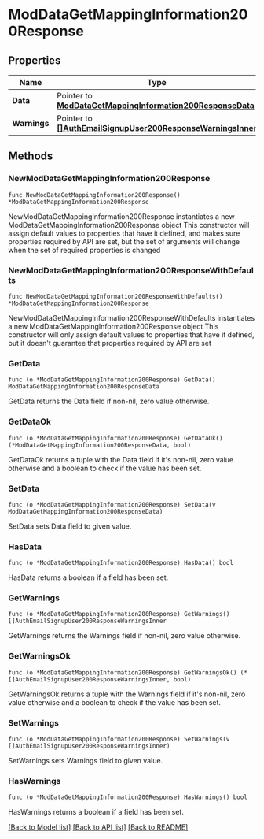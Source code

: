 # ModDataGetMappingInformation200Response

## Properties

Name | Type | Description | Notes
------------ | ------------- | ------------- | -------------
**Data** | Pointer to [**ModDataGetMappingInformation200ResponseData**](ModDataGetMappingInformation200ResponseData.md) |  | [optional] 
**Warnings** | Pointer to [**[]AuthEmailSignupUser200ResponseWarningsInner**](AuthEmailSignupUser200ResponseWarningsInner.md) |  | [optional] 

## Methods

### NewModDataGetMappingInformation200Response

`func NewModDataGetMappingInformation200Response() *ModDataGetMappingInformation200Response`

NewModDataGetMappingInformation200Response instantiates a new ModDataGetMappingInformation200Response object
This constructor will assign default values to properties that have it defined,
and makes sure properties required by API are set, but the set of arguments
will change when the set of required properties is changed

### NewModDataGetMappingInformation200ResponseWithDefaults

`func NewModDataGetMappingInformation200ResponseWithDefaults() *ModDataGetMappingInformation200Response`

NewModDataGetMappingInformation200ResponseWithDefaults instantiates a new ModDataGetMappingInformation200Response object
This constructor will only assign default values to properties that have it defined,
but it doesn't guarantee that properties required by API are set

### GetData

`func (o *ModDataGetMappingInformation200Response) GetData() ModDataGetMappingInformation200ResponseData`

GetData returns the Data field if non-nil, zero value otherwise.

### GetDataOk

`func (o *ModDataGetMappingInformation200Response) GetDataOk() (*ModDataGetMappingInformation200ResponseData, bool)`

GetDataOk returns a tuple with the Data field if it's non-nil, zero value otherwise
and a boolean to check if the value has been set.

### SetData

`func (o *ModDataGetMappingInformation200Response) SetData(v ModDataGetMappingInformation200ResponseData)`

SetData sets Data field to given value.

### HasData

`func (o *ModDataGetMappingInformation200Response) HasData() bool`

HasData returns a boolean if a field has been set.

### GetWarnings

`func (o *ModDataGetMappingInformation200Response) GetWarnings() []AuthEmailSignupUser200ResponseWarningsInner`

GetWarnings returns the Warnings field if non-nil, zero value otherwise.

### GetWarningsOk

`func (o *ModDataGetMappingInformation200Response) GetWarningsOk() (*[]AuthEmailSignupUser200ResponseWarningsInner, bool)`

GetWarningsOk returns a tuple with the Warnings field if it's non-nil, zero value otherwise
and a boolean to check if the value has been set.

### SetWarnings

`func (o *ModDataGetMappingInformation200Response) SetWarnings(v []AuthEmailSignupUser200ResponseWarningsInner)`

SetWarnings sets Warnings field to given value.

### HasWarnings

`func (o *ModDataGetMappingInformation200Response) HasWarnings() bool`

HasWarnings returns a boolean if a field has been set.


[[Back to Model list]](../README.md#documentation-for-models) [[Back to API list]](../README.md#documentation-for-api-endpoints) [[Back to README]](../README.md)


